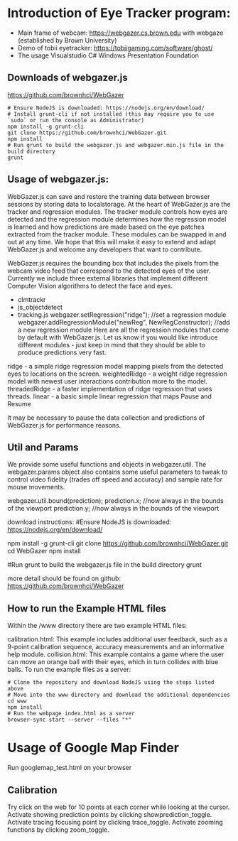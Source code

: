 Introduction of  Eye Tracker program:
=

* Main frame of webcam: https://webgazer.cs.brown.edu with webgaze (established by Brown University)
* Demo of tobii eyetracker: https://tobiigaming.com/software/ghost/
* The usage Visualstudio C# Windows Presentation Foundation

## Downloads of webgazer.js

https://github.com/brownhci/WebGazer
```
# Ensure NodeJS is downloaded: https://nodejs.org/en/download/
# Install grunt-cli if not installed (this may require you to use `sudo` or run the console as Administrator)
npm install -g grunt-cli
git clone https://github.com/brownhci/WebGazer.git
npm install
# Run grunt to build the webgazer.js and webgazer.min.js file in the build directory
grunt
```

## Usage of webgazer.js:

WebGazer.js can save and restore the training data between browser sessions by storing data to localstorage. At the heart of WebGazer.js are the tracker and regression modules. The tracker module controls how eyes are detected and the 
regression module determines how the regression model is learned and how predictions are made based on the eye patches 
extracted from the tracker module. These modules can be swapped in and out at any time. We hope that this will make it easy to 
extend and adapt WebGazer.js and welcome any developers that want to contribute.

WebGazer.js requires the bounding box that includes the pixels from the webcam video feed that correspond to the detected eyes 
of the user. Currently we include three external libraries that implement different Computer Vision algorithms to detect the 
face and eyes.

* clmtrackr
* js_objectdetect
* tracking.js
webgazer.setRegression("ridge"); //set a regression module
webgazer.addRegressionModule("newReg", NewRegConstructor); //add a new regression module
Here are all the regression modules that come by default with WebGazer.js. Let us know if you would like introduce different 
modules - just keep in mind that they should be able to produce predictions very fast.

ridge - a simple ridge regression model mapping pixels from the detected eyes to locations on the screen.
weightedRidge - a weight ridge regression model with newest user interactions contribution more to the model.
threadedRidge - a faster implementation of ridge regression that uses threads.
linear - a basic simple linear regression that maps
Pause and Resume

It may be necessary to pause the data collection and predictions of WebGazer.js for performance reasons.

## Util and Params

We provide some useful functions and objects in webgazer.util. The webgazer.params object also contains some useful parameters 
to tweak to control video fidelity (trades off speed and accuracy) and sample rate for mouse movements.


webgazer.util.bound(prediction);
prediction.x; //now always in the bounds of the viewport
prediction.y; //now always in the bounds of the viewport


download instructions:
#Ensure NodeJS is downloaded: https://nodejs.org/en/download/

npm install -g grunt-cli
git clone https://github.com/brownhci/WebGazer.git
cd WebGazer
npm install

#Run grunt to build the webgazer.js file in the build directory
grunt

more detail should be found on github: https://github.com/brownhci/WebGazer

## How to run the Example HTML files


Within the /www directory there are two example HTML files:

calibration.html: This example includes additional user feedback, such as a 9-point calibration sequence, accuracy measurements and an informative help module.
collision.html: This example contains a game where the user can move an orange ball with their eyes, which in turn collides with blue balls.
To run the example files as a server:
```
# Clone the repository and download NodeJS using the steps listed above
# Move into the www directory and download the additional dependencies
cd www
npm install
# Run the webpage index.html as a server
browser-sync start --server --files "*"
```

Usage of Google Map Finder
==
Run googlemap_test.html on your browser

## Calibration
Try click on the web for 10 points at each corner while looking at the cursor.
Activate showing prediction points by clicking showprediction_toggle.
Activate tracing focusing point by clicking trace_toggle.
Activate zooming functions by clicking zoom_toggle.

